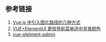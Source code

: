 ## 参考链接

1. [Vue.js 中引入图片路径的几种方式](https://segmentfault.com/a/1190000019495695)
2. [VUE+ElementUI 更改导航菜单选中背景颜色](https://yq.aliyun.com/articles/714252)
3. [vue-elelment-admin](https://panjiachen.github.io/vue-element-admin-site/zh/guide/#%E5%8A%9F%E8%83%BD)
